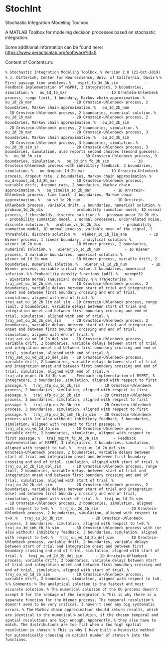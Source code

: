 # StochInt
Stochastic Integration Modeling Toolbox

A MATLAB Toolbox for modeling decision processes based on stochastic integration.

Some additional information can be found here: https://www.peractionlab.org/software?id=5

Content of Contents.m:

`% Stochastic Integration Modeling Toolbox.`
`% Version 2.8 (21-Oct-2019)`
`% J. Ditterich, Center for Neuroscience, Univ. of California, Davis`
`%`
`% First passage time problems.`
`%   msprt_fb_3d_3b_sim            - Feedback implementation of MSPRT, 3 integrators, 3 boundaries, simulation.`
`%   ou_1d_1b_mar                  - 1D Ornstein-Uhlenbeck process, range limit, 1 boundary, Markov chain approximation.`
`%   ou_1d_2b_mar                  - 1D Ornstein-Uhlenbeck process, 2 boundaries, Markov chain approximation.`
`%   ou_1d_2b_num                  - 1D Ornstein-Uhlenbeck process, 2 boundaries, numerical solution.`
`%   ou_2d_2b_mar                  - 2D Ornstein-Uhlenbeck process, 2 boundaries, Markov chain approximation.`
`%   ou_2d_2b_sim                  - 2D Ornstein-Uhlenbeck process, 2 boundaries, simulation.`
`%   ou_2d_3b_mar                  - 2D Ornstein-Uhlenbeck process, 3 boundaries, Markov chain approximation.`
`%   ou_2d_3b_sim                  - 2D Ornstein-Uhlenbeck process, 3 boundaries, simulation.`
`%   ou_2d_3b_sim_sc               - 2D Ornstein-Uhlenbeck process, 3 boundaries, simulation, also reports second choices (second guesses).`
`%   ou_3d_3b_sim                  - 3D Ornstein-Uhlenbeck process, 3 boundaries, simulation.`
`%   ou_3d_inh_fb_3b_sim           - 3D Ornstein-Uhlenbeck process with inhibitory feedback, 3 boundaries, simulation.`
`%   ou_dropout_1d_2b_mar          - 1D Ornstein-Uhlenbeck process, dropout rate, 2 boundaries, Markov chain approximation.`
`%   ou_dropout_vd_1d_2b_mar       - 1D Ornstein-Uhlenbeck process, variable drift, dropout rate, 2 boundaries, Markov chain approximation.`
`%   ou_timelim_1d_2b_mar          - 1D Ornstein-Uhlenbeck process, time limit, 2 boundaries, Markov chain approximation.`
`%   ou_vd_1d_2b_num               - 1D Ornstein-Uhlenbeck process, variable drift, 2 boundaries, numerical solution.`
`%   probsum_1d_2b_dis             - probability summation model, 1D normal process, 2 thresholds, discrete solution.`
`%   probsum_uncor_2d_2b_dis       - probability summation model, 2 normal processes, uncorrelated noise, discrete solution.`
`%   probsum_vs_1d_2b_dis          - probability summation model, 1D normal process, variable mean of the signal, 2 thresholds, discrete solution.`
`%   wiener_1d_1b_lin_ana          - 1D Wiener process, 1 linear boundary, analytical solution.`
`%   wiener_1d_2b_num              - 1D Wiener process, 2 boundaries, numerical solution.`
`%   wiener_vb_1d_2b_num           - 1D Wiener process, 2 variable boundaries, numerical solution.`
`%   wiener_vd_1d_2b_num           - 1D Wiener process, variable drift, 2 boundaries, numerical solution.`
`%   wiener_vi_1d_2b_num           - 1D Wiener process, variable initial value, 2 boundaries, numerical solution.`
`%`
`% Probability density functions (pdf).`
`%   normpdf2                      - Bivariate normal (Gaussian) density.`
`%`
`% Trajectories.`
`%   traj_aet_ou_1d_2b_del_sim     - 1D Ornstein-Uhlenbeck process, 2 boundaries, variable delays between start of trial and integration onset and between first boundary crossing and end of trial, simulation, aligned with end of trial.`
`%   traj_aet_ou_1d_2b_lim_del_sim - 1D Ornstein-Uhlenbeck process, range limit, 2 boundaries, variable delays between start of trial and integration onset and between first boundary crossing and end of trial, simulation, aligned with end of trial.`
`%   traj_aet_ou_2d_2b_del_sim     - 2D Ornstein-Uhlenbeck process, 2 boundaries, variable delays between start of trial and integration onset and between first boundary crossing and end of trial, simulation, aligned with end of trial.`
`%   traj_aet_ou_vd_1d_2b_del_sim  - 1D Ornstein-Uhlenbeck process, variable drift, 2 boundaries, variable delays between start of trial and integration onset and between first boundary crossing and end of trial, simulation, aligned with end of trial.`
`%   traj_aet_ou_vd_2d_2b_del_sim  - 2D Ornstein-Uhlenbeck process, variable drift, 2 boundaries, variable delays between start of trial and integration onset and between first boundary crossing and end of trial, simulation, aligned with end of trial.`
`%   traj_afp_msprt_fb_3d_3b_sim   - Feedback implementation of MSPRT, 3 integrators, 3 boundaries, simulation, aligned with respect to first passage.`
`%   traj_afp_ou_1d_2b_sim         - 1D Ornstein-Uhlenbeck process, 2 boundaries, simulation, aligned with respect to first passage.`
`%   traj_afp_ou_2d_2b_sim         - 2D Ornstein-Uhlenbeck process, 2 boundaries, simulation, aligned with respect to first passage.`
`%   traj_afp_ou_2d_3b_sim         - 2D Ornstein-Uhlenbeck process, 3 boundaries, simulation, aligned with respect to first passage.`
`%   traj_afp_ou_3d_inh_fb_3b_sim  - 3D Ornstein-Uhlenbeck process with (or also without) inhibitory feedback, 3 boundaries, simulation, aligned with respect to first passage.`
`%   traj_afp_ou_vd_1d_2b_sim      - 1D Ornstein-Uhlenbeck process, variable drift, 2 boundaries, simulation, aligned with respect to first passage.`
`%   traj_msprt_fb_3d_3b_sim       - Feedback implementation of MSPRT, 3 integrators, 3 boundaries, simulation, aligned with respect to t=0.`
`%   traj_ou_1d_2b_del_sim         - 1D Ornstein-Uhlenbeck process, 2 boundaries, variable delays between start of trial and integration onset and between first boundary crossing and end of trial, simulation, aligned with start of trial.`
`%   traj_ou_1d_2b_lim_del_sim     - 1D Ornstein-Uhlenbeck process, range limit, 2 boundaries, variable delays between start of trial and integration onset and between first boundary crossing and end of trial, simulation, aligned with start of trial.`
`%   traj_ou_2d_2b_del_sim         - 2D Ornstein-Uhlenbeck process, 2 boundaries, variable delays between start of trial and integration onset and between first boundary crossing and end of trial, simulation, aligned with start of trial.`
`%   traj_ou_1d_2b_sim             - 1D Ornstein-Uhlenbeck process, 2 boundaries, simulation, aligned with respect to t=0.`
`%   traj_ou_2d_2b_sim             - 2D Ornstein-Uhlenbeck process, 2 boundaries, simulation, aligned with respect to t=0.`
`%   traj_ou_2d_3b_sim             - 2D Ornstein-Uhlenbeck process, 3 boundaries, simulation, aligned with respect to t=0.`
`%   traj_ou_3d_inh_fb_3b_sim      - 3D Ornstein-Uhlenbeck process with (or also without) inhibitory feedback, 3 boundaries, simulation, aligned with respect to t=0.`
`%   traj_ou_vd_1d_2b_del_sim      - 1D Ornstein-Uhlenbeck process, variable drift, 2 boundaries, variable delays between start of trial and integration onset and between first boundary crossing and end of trial, simulation, aligned with start of trial.`
`%   traj_ou_vd_2d_2b_del_sim      - 2D Ornstein-Uhlenbeck process, variable drift, 2 boundaries, variable delays between start of trial and integration onset and between first boundary crossing and end of trial, simulation, aligned with start of trial.`
`%   traj_ou_vd_1d_2b_sim          - 1D Ornstein-Uhlenbeck process, variable drift, 2 boundaries, simulation, aligned with respect to t=0.`
`%`
`% Comments:`
`% The analytical solution is the fastest and most accurate solution.`
`% The numerical solution of the OU process doesn't accept 0 for the leakage of the integrator.`
`% This is why there is a separate function for the Wiener process. The temporal resolution`
`% doesn't seem to be very critical. I haven't seen any big systematic errors.`
`% The Markov chain approximation should return results, which are identical to the numerical`
`% solution, if the chosen temporal and spatial resolutions are high enough. Apparently,`
`% they also have to match. The distributions are too flat when a too high spatial resolution is chosen.`
`% This is why I have built a heuristic method for automatically choosing an optimal number of states`
`% into the functions.`